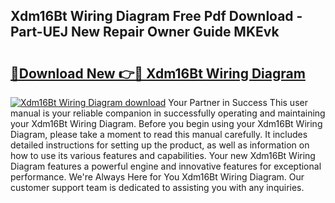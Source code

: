 ## Xdm16Bt Wiring Diagram Free Pdf Download - Part-UEJ New Repair Owner Guide MKEvk

# <h2><a href="http://dfmrco.blite.top/?on=Xdm16Bt+Wiring+Diagram">🔗Download New 👉🔴 Xdm16Bt Wiring Diagram</a></h2>

[![Xdm16Bt Wiring Diagram download](https://i.imgur.com/lujVjoI.png)](http://dfmrco.blite.top/?on=Xdm16Bt+Wiring+Diagram)
Your Partner in Success This user manual is your reliable companion in successfully operating and maintaining your Xdm16Bt Wiring Diagram. Before you begin using your Xdm16Bt Wiring Diagram, please take a moment to read this manual carefully. It includes detailed instructions for setting up the product, as well as information on how to use its various features and capabilities. Your new Xdm16Bt Wiring Diagram features a powerful engine and innovative features for exceptional performance. We're Always Here for You Xdm16Bt Wiring Diagram. Our customer support team is dedicated to assisting you with any inquiries.
